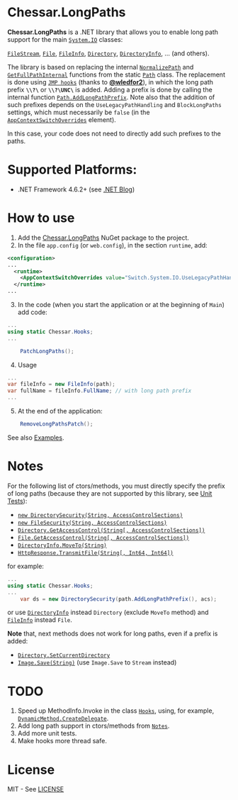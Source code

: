 # Chessar.LongPaths

**Chessar.LongPaths** is a .NET library that allows you to enable long path support for the main
[`System.IO`](https://docs.microsoft.com/en-us/dotnet/api/system.io)
classes:

[`FileStream`](https://docs.microsoft.com/en-us/dotnet/api/system.io.filestream),
[`File`](https://docs.microsoft.com/en-us/dotnet/api/system.io.file),
[`FileInfo`](https://docs.microsoft.com/en-us/dotnet/api/system.io.fileinfo),
[`Directory`](https://docs.microsoft.com/en-us/dotnet/api/system.io.directory),
[`DirectoryInfo`](https://docs.microsoft.com/en-us/dotnet/api/system.io.directoryinfo), ...
(and others).

The library is based on replacing the internal
[`NormalizePath`](https://referencesource.microsoft.com/#mscorlib/system/io/path.cs,390) and 
[`GetFullPathInternal`](https://referencesource.microsoft.com/#mscorlib/system/io/path.cs,361)
functions from the static
[`Path`](https://docs.microsoft.com/en-us/dotnet/api/system.io.path)
class. The replacement is done using
[`JMP hooks`](https://github.com/wledfor2/PlayHooky)
(thanks to [**@wledfor2**](https://github.com/wledfor2)),
in which the long path prefix **`\\?\`** or **`\\?\UNC\`** is added.
Adding a prefix is done by calling the internal function
[`Path.AddLongPathPrefix`](https://referencesource.microsoft.com/#mscorlib/system/io/path.cs,944).
Note also that the addition of such prefixes depends on the `UseLegacyPathHandling` and
`BlockLongPaths` settings, which must necessarily be `false` (in the
[`AppContextSwitchOverrides`](https://docs.microsoft.com/en-us/dotnet/framework/configure-apps/file-schema/runtime/appcontextswitchoverrides-element) element).

In this case, your code does not need to directly add such prefixes to the paths.

# Supported Platforms:
* .NET Framework 4.6.2+ (see [.NET Blog](https://blogs.msdn.microsoft.com/dotnet/2016/08/02/announcing-net-framework-4-6-2/#bcl))

# How to use
1. Add the [Chessar.LongPaths](https://www.nuget.org/packages/Chessar.LongPaths/) NuGet package to the project.
2. In the file `app.config` (or `web.config`), in the section `runtime`, add:
```xml
<configuration>
...
  <runtime>
    <AppContextSwitchOverrides value="Switch.System.IO.UseLegacyPathHandling=false;Switch.System.IO.BlockLongPaths=false" />
  </runtime>
...
```
3. In the code (when you start the application or at the beginning of `Main`) add code:
```csharp
...
using static Chessar.Hooks;
...

    PatchLongPaths();

```
4. Usage
```csharp
...
var fileInfo = new FileInfo(path);
var fullName = fileInfo.FullName; // with long path prefix
...
```
5. At the end of the application:
```csharp
    RemoveLongPathsPatch();
```
See also [Examples](https://github.com/chessar/LongPaths/tree/master/Examples).

# Notes
For the following list of ctors/methods, you must directly specify the prefix of long paths
(because they are not supported by this library, see [Unit Tests](https://github.com/chessar/LongPaths/tree/master/UnitTests)):
* [`new DirectorySecurity(String, AccessControlSections)`](https://docs.microsoft.com/en-us/dotnet/api/system.security.accesscontrol.directorysecurity.-ctor#System_Security_AccessControl_DirectorySecurity__ctor_System_String_System_Security_AccessControl_AccessControlSections_)
* [`new FileSecurity(String, AccessControlSections)`](https://docs.microsoft.com/en-us/dotnet/api/system.security.accesscontrol.filesecurity.-ctor#System_Security_AccessControl_FileSecurity__ctor_System_String_System_Security_AccessControl_AccessControlSections_)
* [`Directory.GetAccessControl(String[, AccessControlSections])`](https://docs.microsoft.com/en-us/dotnet/api/system.io.directory.getaccesscontrol)
* [`File.GetAccessControl(String[, AccessControlSections])`](https://docs.microsoft.com/en-us/dotnet/api/system.io.file.getaccesscontrol)
* [`DirectoryInfo.MoveTo(String)`](https://docs.microsoft.com/en-us/dotnet/api/system.io.directoryinfo.moveto)
* [`HttpResponse.TransmitFile(String[, Int64, Int64])`](https://docs.microsoft.com/en-us/dotnet/api/system.web.httpresponse.transmitfile)

for example:
```csharp
...
using static Chessar.Hooks;
...
    var ds = new DirectorySecurity(path.AddLongPathPrefix(), acs);
```
or use [`DirectoryInfo`](https://docs.microsoft.com/en-us/dotnet/api/system.io.directoryinfo) instead `Directory` (exclude `MoveTo` method) and
[`FileInfo`](https://docs.microsoft.com/en-us/dotnet/api/system.io.fileinfo) instead `File`.

**Note** that, next methods does not work for long paths, even if a prefix is added:
* [`Directory.SetCurrentDirectory`](https://docs.microsoft.com/en-us/dotnet/api/system.io.directory.setcurrentdirectory)
* [`Image.Save(String)`](https://docs.microsoft.com/en-us/dotnet/api/system.drawing.image.save) (use `Image.Save` to `Stream` instead)

# TODO
1. Speed up MethodInfo.Invoke in the class [`Hooks`](https://github.com/chessar/LongPaths/blob/master/src/Hooks.cs), using, for example, [`DynamicMethod.CreateDelegate`](https://docs.microsoft.com/ru-ru/dotnet/api/system.reflection.emit.dynamicmethod.createdelegate#System_Reflection_Emit_DynamicMethod_CreateDelegate_System_Type_System_Object_).
2. Add long path support in ctors/methods from [`Notes`](https://github.com/chessar/LongPaths#notes).
3. Add more unit tests.
4. Make hooks more thread safe.

# License
MIT - See [LICENSE](https://github.com/chessar/LongPaths/blob/master/LICENSE.md)

